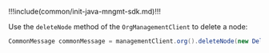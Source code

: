 !!!include(common/init-java-mngmt-sdk.md)!!!

Use the `deleteNode` method of the `OrgManagementClient` to delete a node:

```java
CommonMessage commonMessage = managementClient.org().deleteNode(new DeleteNodeParam("orgId", "nodeId")).execute();
```